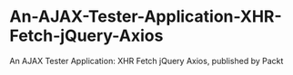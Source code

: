 # An-AJAX-Tester-Application-XHR-Fetch-jQuery-Axios
An AJAX Tester Application: XHR Fetch jQuery Axios, published by Packt
